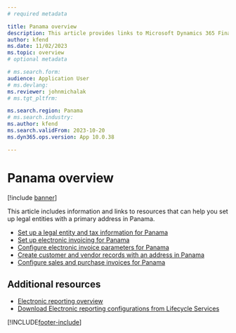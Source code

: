 ```yaml
---
# required metadata

title: Panama overview
description: This article provides links to Microsoft Dynamics 365 Finance documentation resources for Panama. 
author: kfend
ms.date: 11/02/2023
ms.topic: overview
# optional metadata

# ms.search.form: 
audience: Application User
# ms.devlang: 
ms.reviewer: johnmichalak
# ms.tgt_pltfrm: 

ms.search.region: Panama
# ms.search.industry: 
ms.author: kfend
ms.search.validFrom: 2023-10-20
ms.dyn365.ops.version: App 10.0.38

---
```


# Panama overview

[!include [banner](../../includes/banner.md)]

This article includes information and links to resources that can help you set up legal entities with a primary address in Panama.

- [Set up a legal entity and tax information for Panama](ltm-set-up-legal-entity-tax-panama.md)
- [Set up electronic invoicing for Panama](ltm-panama-ei-connec-configuration.md)
- [Configure electronic invoice parameters for Panama](ltm-panama-elect-inv-conf.md)
- [Create customer and vendor records with an address in Panama](ltm-create-customer-vendor-panama.md)
- [Configure sales and purchase invoices for Panama](ltm-configure-invoices-panama.md)


## Additional resources

- [Electronic reporting overview](../../../fin-ops-core/dev-itpro/analytics/general-electronic-reporting.md)
- [Download Electronic reporting configurations from Lifecycle Services](../../../fin-ops-core/dev-itpro/analytics/download-electronic-reporting-configuration-lcs.md)

[!INCLUDE[footer-include](../../../includes/footer-banner.md)]

